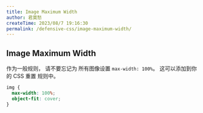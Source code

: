 ```yaml
---
title: Image Maximum Width
author: 君莫愁
createTime: 2023/08/7 19:16:30
permalink: /defensive-css/image-maximum-width/
---
```


## Image Maximum Width

作为一般规则， 请不要忘记为 所有图像设置 `max-width: 100%`。
这可以添加到你的 CSS 重置 规则中。

```css
img {
  max-width: 100%;
  object-fit: cover;
}
```

